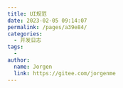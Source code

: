 ```yaml
---
title: UI规范
date: 2023-02-05 09:14:07
permalink: /pages/a39e84/
categories:
  - 开发日志
tags:
  - 
author: 
  name: Jorgen
  link: https://gitee.com/jorgenme
---
```

